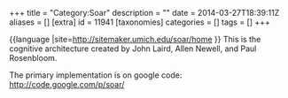 +++
title = "Category:Soar"
description = ""
date = 2014-03-27T18:39:11Z
aliases = []
[extra]
id = 11941
[taxonomies]
categories = []
tags = []
+++

{{language
|site=http://sitemaker.umich.edu/soar/home
}}
This is the cognitive architecture created by John Laird, Allen Newell, and Paul Rosenbloom. 

The primary implementation is on google code: http://code.google.com/p/soar/
